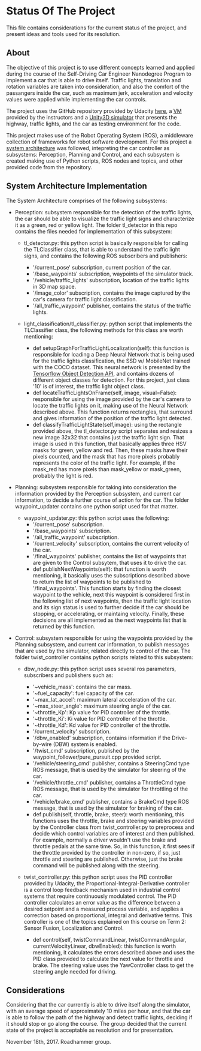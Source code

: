 # Status Of The Project

This file contains considerations for the current status of the project, and present ideas and tools used for its resolution.

## About

The objective of this project is to use different concepts learned and applied during the course of the Self-Driving Car Engineer Nanodegree Program to implement a car that is able to drive itself. Traffic lights, translation and rotation variables are taken into consideration, and also the comfort of the passangers inside the car, such as maximum jerk, acceleration and velocity values were applied while implementing the car controls.

The project uses the GitHub repository provided by Udacity [here](https://github.com/udacity/CarND-Capstone), a [VM](https://classroom.udacity.com/nanodegrees/nd013/parts/6047fe34-d93c-4f50-8336-b70ef10cb4b2/modules/e1a23b06-329a-4684-a717-ad476f0d8dff/lessons/7e3627d7-14f7-4a33-9dbf-75c98a6e411b/concepts/8c742938-8436-4d3d-9939-31e40284e7a6?contentVersion=1.0.0&contentLocale=en-us) provided by the instructors and a [Unity3D simulator](https://github.com/udacity/CarND-Capstone/releases) that presents the highway, traffic lights, and the car as testing environment for the code.

This project makes use of the Robot Operating System (ROS), a middleware collection of frameworks for robot software development. For this project a [system architecture](https://classroom.udacity.com/nanodegrees/nd013/parts/6047fe34-d93c-4f50-8336-b70ef10cb4b2/modules/e1a23b06-329a-4684-a717-ad476f0d8dff/lessons/462c933d-9f24-42d3-8bdc-a08a5fc866e4/concepts/455f33f0-2c2d-489d-9ab2-201698fbf21a) was followed, intepreting the car controller as subsystems: Perception, Planning and Control, and each subsystem is created making use of Python scripts, ROS nodes and topics, and other provided code from the repository.

## System Architecture Implementation

The System Architecture comprises of the following subsystems:

- Perception: subsystem responsible for the detection of the traffic lights, the car should be able to visualize the traffic light signs and characterize it as a green, red or yellow light. The folder tl_detector in this repo contains the files needed for implementation of this subsystem:
    
    - tl_detector.py: this python script is basically responsible for calling the TLClassifier class, that is able to understand the traffic light signs, and contains the following ROS subscribers and publishers:
      - '/current_pose' subscription, current position of the car.
      - '/base_waypoints' subscription, waypoints of the simulator track.
      - '/vehicle/traffic_lights' subscription, location of the traffic lights in 3D map space.
      - '/image_color' subscription, contains the image captured by the car's camera for traffic light classification.
      - '/all_traffic_waypoint' publisher, contains the status of the traffic lights.
    
    - light_classification/tl_classifier.py: python script that implements the TLClassifier class, the following methods for this class are worth mentioning:
      - def setupGraphForTrafficLightLocalization(self): this function is responsible for loading a Deep Neural Network that is being used for the traffic lights classification, the SSD w/ MobileNet trained with the COCO dataset. This neural network is presented by the [Tensorflow Object Detection API](https://github.com/tensorflow/models/tree/master/research/object_detection), and contains dozens of different object classes for detection. For this project, just class '10' is of interest, the traffic light object class.
      - def locateTrafficLightsOnFrame(self, image, visual=False): responsible for using the image provided by the car's camera to locate the traffic lights on it, making use of the Neural Network described above. This function returns rectangles, that surround and gives information of the position of the traffic light detected.
      - def classifyTrafficLightState(self,image): using the rectangle provided above, the tl_detector.py script separates and resizes a new image 32x32 that contains just the traffic light sign. That image is used in this function, that basically applies three HSV masks for green, yellow and red. Then, these masks have their pixels counted, and the mask that has more pixels probably represents the color of the traffic light. For example, if the mask_red has more pixels than mask_yellow or mask_green, probably the light is red.
      
- Planning: subsystem responsible for taking into consideration the information provided by the Perception subsystem, and current car information, to decide a further course of action for the car. The folder waypoint_updater contains one python script used for that matter.
  
  - waypoint_updater.py: this python script uses the following:
    - '/current_pose' subscription.
    - '/base_waypoints' subscription.
    - '/all_traffic_waypoint' subscription.
    - '/current_velocity' subscription, contains the current velocity of the car.
    - '/final_waypoints' publisher, contains the list of waypoints that are given to the Control subsytem, that uses it to drive the car.
    - def publishNextWaypoints(self): that function is worth mentioning, it basically uses the subscriptions described above to return the list of waypoints to be published to '/final_waypoints'. This function starts by finding the closest waypoint to the vehicle, next this waypoint is considered first in the following list of next waypoints, then the traffic light location and its sign status is used to further decide if the car should be stopping, or accelerating, or maintaing velocity. Finally, these decisions are all implemented as the next waypoints list that is returned by this function.
    
- Control: subsystem responsible for using the waypoints provided by the Planning subsystem, and current car information, to publish messages that are used by the simulator, related directly to control of the car. The folder twist_controller contains python scripts related to this subsystem:

  - dbw_node.py: this python script uses several ros parameters, subscribers and publishers such as:
    - '~vehicle_mass': contains the car mass.
    - '~fuel_capacity': fuel capacity of the car.
    - '~max_lat_accel': maximum lateral acceleration of the car.
    - '~max_steer_angle': maximum steering angle of the car.
    - '~throttle_Kp': Kp value for PID controller of the throttle.
    - '~throttle_Ki': Ki value for PID controller of the throttle.
    - '~throttle_Kd': Kd value for PID controller of the throttle.
    - '/current_velocity' subscription.
    - '/dbw_enabled' subscription, contains information if the Drive-by-wire (DBW) system is enabled.
    - '/twist_cmd' subscription, published by the waypoint_follower/pure_pursuit.cpp provided script.
    - '/vehicle/steering_cmd' publisher, contains a SteeringCmd type ROS message, that is used by the simulator for steering of the car.
    - '/vehicle/throttle_cmd' publisher, contains a ThrottleCmd type ROS message, that is used by the simulator for throttling of the car.
    - '/vehicle/brake_cmd' publisher, contains a BrakeCmd type ROS message, that is used by the simulator for braking of the car.
    - def publish(self, throttle, brake, steer): worth mentioning, this functions uses the throttle, brake and steering variables provided by the Controller class from twist_controller.py to preprocess and decide which control variables are of interest and then published. For example, normally a driver wouldn't use the brake and throttle pedals at the same time. So, in this function, it first sees if the throttle provided by the controller in non-zero, if so, just throttle and steering are published. Otherwise, just the brake command will be published along with the steering.
  
  - twist_controller.py: this python script uses the PID controller provided by Udacity, the Proportional-Integral-Derivative controller is a control loop feedback mechanism used in industrial control systems that require continuously modulated control. The PID controller calculates an error value as the difference between a desired setpoint and a measured process variable, and applies a correction based on proportional, integral and derivative terms. This controller is one of the topics explained on this course on Term 2: Sensor Fusion, Localization and Control.
    - def control(self, twistCommandLinear, twistCommandAngular, currentVelocityLinear, dbwEnabled): this function is worth mentioning, it calculates the errors described above and uses the PID class provided to calculate the next value for throttle and brake. The steering value uses the YawController class to get the steering angle needed for driving.
    
    
## Considerations

Considering that the car currently is able to drive itself along the simulator, with an average speed of approximately 10 miles per hour, and that the car is able to follow the path of the highway and detect traffic lights, deciding if it should stop or go along the course. The group decided that the current state of the project is acceptable as resolution and for presentation.

November 18th, 2017. Roadhammer group.
